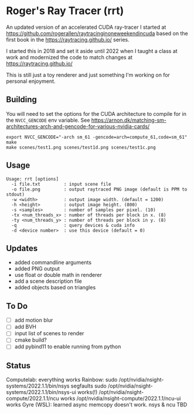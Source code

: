 # Roger's Ray Tracer (rrt)

An updated version of an accelerated CUDA ray-tracer I started at https://github.com/rogerallen/raytracinginoneweekendincuda based on the first book in the https://raytracing.github.io/ series. 

I started this in 2018 and set it aside until 2022 when I taught a class at work and modernized the code to match changes at https://raytracing.github.io/

This is still just a toy renderer and just something I'm working on for personal enjoyment.

## Building

You will need to set the options for the CUDA architecture to compile for in the `NVCC_GENCODE` env variable.  See https://arnon.dk/matching-sm-architectures-arch-and-gencode-for-various-nvidia-cards/

```
export NVCC_GENCODE="-arch sm_61 -gencode=arch=compute_61,code=sm_61"
make
make scenes/test1.png scenes/test1d.png scenes/test1c.png
```

## Usage

```
Usage: rrt [options]
  -i file.txt         : input scene file
  -o file.png         : output raytraced PNG image (default is PPM to stdout)
  -w <width>          : output image width. (default = 1200)
  -h <height>         : output image height. (800)
  -s <samples>        : number of samples per pixel. (10)
  -tx <num_threads_x> : number of threads per block in x. (8)
  -ty <num_threads_y> : number of threads per block in y. (8)
  -q                  : query devices & cuda info
  -d <device number>  : use this device (default = 0)
```

## Updates

- added commandline arguments
- added PNG output
- use float or double math in renderer
- add a scene description file
- added objects based on triangles

## To Do

- [ ] add motion blur
- [ ] add BVH
- [ ] input list of scenes to render
- [ ] cmake build?
- [ ] add pybind11 to enable running from python

## Status

Computelab: everything works
Rainbow:    sudo /opt/nvidia/nsight-systems/2022.1.1/bin/nsys    segfaults
            sudo /opt/nvidia/nsight-systems/2022.1.1/bin/nsys-ui works(!)
            /opt/nvidia/nsight-compute/2022.1.1/ncu              works
            /opt/nvidia/nsight-compute/2022.1.1/ncu-ui           works
Gyre (WSL): learned async memcopy doesn't work. nsys & ncu TBD